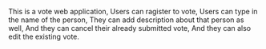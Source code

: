 This is a vote web application, 
Users can ragister to vote, 
Users can type in the name of the person, 
They can add description about that person as well, 
And they can cancel their already submitted vote, 
And they can also edit the existing vote.
